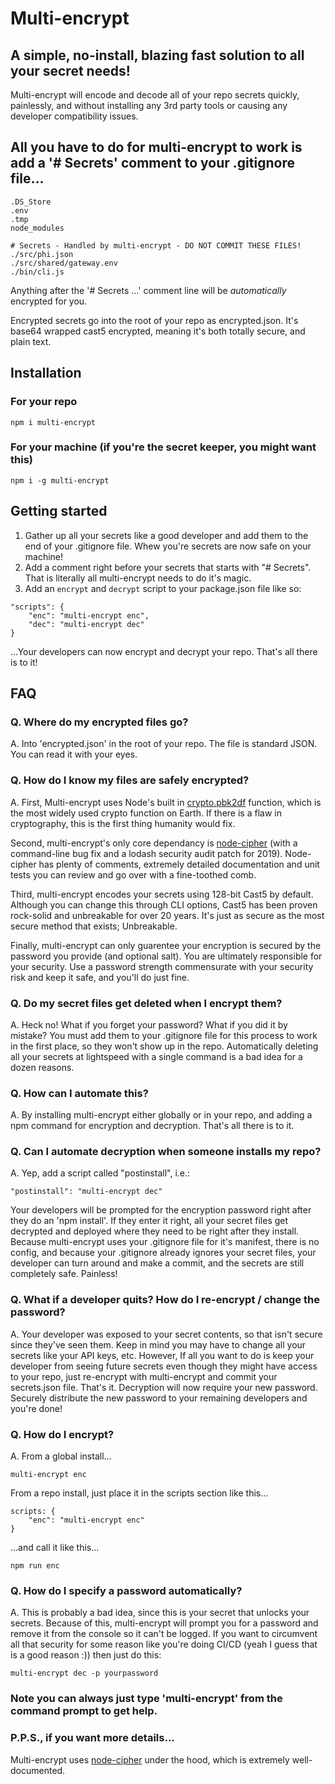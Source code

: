 # Multi-encrypt

## A simple, no-install, blazing fast solution to all your secret needs!

Multi-encrypt will encode and decode all of your repo secrets quickly, painlessly, and without installing any 3rd party tools or causing any developer compatibility issues.


## All you have to do for multi-encrypt to work is add a '# Secrets' comment to your .gitignore file...

```
.DS_Store
.env
.tmp
node_modules

# Secrets - Handled by multi-encrypt - DO NOT COMMIT THESE FILES!
./src/phi.json
./src/shared/gateway.env
./bin/cli.js
```

Anything after the '# Secrets ...' comment line will be *automatically* encrypted for you.

Encrypted secrets go into the root of your repo as encrypted.json.  It's base64 wrapped cast5 encrypted, meaning it's both totally secure, and plain text.

## Installation

### For your repo
```npm i multi-encrypt```

### For your machine (if you're the secret keeper, you might want this)
```npm i -g multi-encrypt```

## Getting started

1. Gather up all your secrets like a good developer and add them to the end of your .gitignore file.  Whew you're secrets are now safe on your machine!
2. Add a comment right before your secrets that starts with "# Secrets". That is literally all multi-encrypt needs to do it's magic.
3. Add an ```encrypt``` and ```decrypt``` script to your package.json file like so:

```
"scripts": {
    "enc": "multi-encrypt enc",
    "dec": "multi-encrypt dec"
}

```

...Your developers can now encrypt and decrypt your repo.  That's all there is to it!


## FAQ

### Q. Where do my encrypted files go?
A. Into 'encrypted.json' in the root of your repo. The file is standard JSON. You can read it with your eyes.

### Q. How do I know my files are safely encrypted?
A. First, Multi-encrypt uses Node's built in [crypto.pbk2df](https://nodejs.org/api/crypto.html#crypto_crypto_pbkdf2_password_salt_iterations_keylen_digest_callback) function, which is the most widely used crypto function on Earth.  If there is a flaw in cryptography, this is the first thing humanity would fix.

Second, multi-encrypt's only core dependancy is [node-cipher](https://github.com/onexdata/node-cipher) (with a command-line bug fix and a lodash security audit patch for 2019).  Node-cipher has plenty of comments, extremely detailed documentation and unit tests you can review and go over with a fine-toothed comb.

Third, multi-encrypt encodes your secrets using 128-bit Cast5 by default.  Although you can change this through CLI options, Cast5 has been proven rock-solid and unbreakable for over 20 years. It's just as secure as the most secure method that exists; Unbreakable.

Finally, multi-encrypt can only guarentee your encryption is secured by the password you provide (and optional salt).  You are ultimately responsible for your security.  Use a password strength commensurate with your security risk and keep it safe, and you'll do just fine.

### Q. Do my secret files get deleted when I encrypt them?
A. Heck no! What if you forget your password? What if you did it by mistake? You must add them to your .gitignore file for this process to work in the first place, so they won't show up in the repo. Automatically deleting all your secrets at lightspeed with a single command is a bad idea for a dozen reasons.

### Q. How can I automate this?
A. By installing multi-encrypt either globally or in your repo, and adding a npm command for encryption and decryption.  That's all there is to it.

### Q. Can I automate decryption when someone installs my repo?
A. Yep, add a script called "postinstall", i.e.:
```
"postinstall": "multi-encrypt dec"
```
Your developers will be prompted for the encryption password right after they do an 'npm install'. If they enter it right, all your secret files get decrypted and deployed where they need to be right after they install. Because multi-encrypt uses your .gitignore file for it's manifest, there is no config, and because your .gitignore already ignores your secret files, your developer can turn around and make a commit, and the secrets are still completely safe. Painless!

### Q. What if a developer quits? How do I re-encrypt / change the password?
A. Your developer was exposed to your secret contents, so that isn't secure since they've seen them. Keep in mind you may have to change all your secrets like your API keys, etc.  However, If all you want to do is keep your developer from seeing future secrets even though they might have access to your repo, just re-encrypt with multi-encrypt and commit your secrets.json file.  That's it.  Decryption will now require your new password.  Securely distribute the new password to your remaining developers and you're done!

### Q. How do I encrypt?
A. From a global install...
```
multi-encrypt enc
```

From a repo install, just place it in the scripts section like this...
```
scripts: {
    "enc": "multi-encrypt enc"
}
```
...and call it like this...
```
npm run enc
```

### Q. How do I specify a password automatically?
A. This is probably a bad idea, since this is your secret that unlocks your secrets.  Because of this, multi-encrypt will prompt you for a password and remove it from the console so it can't be logged.  If you want to circumvent all that security for some reason like you're doing CI/CD (yeah I guess that is a good reason :)) then just do this:
```
multi-encrypt dec -p yourpassword
```

### Note you can always just type 'multi-encrypt' from the command prompt to get help.

### P.P.S., if you want more details...
Multi-encrypt uses [node-cipher](https://github.com/onexdata/node-cipher) under the hood, which is extremely well-documented.